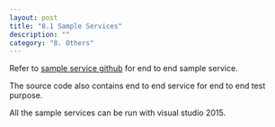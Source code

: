 ```yaml
---
layout: post
title: "8.1 Sample Services"
description: ""
category: "8. Others"
---
```


Refer to [sample service github](https://github.com/OData/ODataSamples/tree/master/RESTier) for end to end sample service. 

The source code also contains end to end service for end to end test purpose. 

All the sample services can be run with visual studio 2015.
